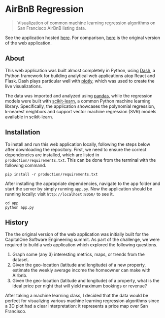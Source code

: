 # AirBnB Regression

> Visualization of common machine learning regression algorithms on San
> Francisco AirBnB listing data.

See the application hosted [here](http://airbnb-reg-v1.herokuapp.com/). For
comparison, [here](http://airbnb-reg-v0.herokuapp.com/) is the original
version of the web application.

## About

This web application was built almost completely in Python, using
[Dash](https://plot.ly/dash/), a Python framework for building analytical web 
applications atop React and Flask. Dash plays particular well with
[plotly](https://plot.ly/), which was used to create the live visualizations.

The data was imported and analyzed using [pandas](https://pandas.pydata.org/), 
while the regression models were built with [scikit-learn](https://scikit-learn.org),
a common Python machine learning library. Specifically, the application
showcases the polynomial regression, k-nearest neighbors and support vector
machine regression (SVR) models available in scikit-learn.

## Installation

To install and run this web application locally, following the steps below
after downloading the repository. First, we need to ensure the correct
dependencies are installed, which are listed in `production/requirements.txt`.
This can be done from the terminal with the following command.

```
pip install -r production/requirements.txt
```

After installing the appropriate dependencies, navigate to the app folder and
start the server by simply running `app.py`. Now the application should be
running locally: visit `http://localhost:8050/` to see it.

```
cd app
python app.py
```

## History

The the original version of the web application was initially built for the
CapitalOne Software Engineering summit. As part of the challenge, we were
required to build a web application which explored the following questions.

1. Graph some (any 3) interesting metrics, maps, or trends from the dataset.
2. Given the geo-location (latitude and longitude) of a new property, estimate
the weekly average income the homeowner can make with Airbnb.
3. Given the geo-location (latitude and longitude) of a property, what is the 
ideal price per night that will yield maximum bookings or revenue?

After taking a machine learning class, I decided that the data would
be perfect for visualizing various machine learning regression algorithms since
a 3D plot had a clear interpretation: it represents a price map over San
Francisco.
